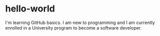 # hello-world
I'm learning GitHub basics.
I am new to programming and I am currently enrolled in a University program to become 
a software developer.
